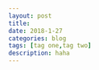 ```yaml
---
layout: post
title: 
date: 2018-1-27
categories: blog
tags: [tag one,tag two]
description: haha
---
```

 


